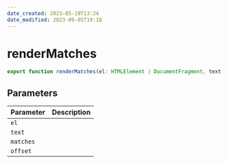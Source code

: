 ```yaml
---
date_created: 2023-05-19T13:24
date_modified: 2023-09-05T19:18
---
```

# renderMatches

```ts
export function renderMatches(el: HTMLElement | DocumentFragment, text: string, matches: SearchMatches | null, offset?: number): void;
```

## Parameters

| Parameter | Description |
|-----------|-------------|
| `el` | |
| `text` | |
| `matches` | |
| `offset` | |
